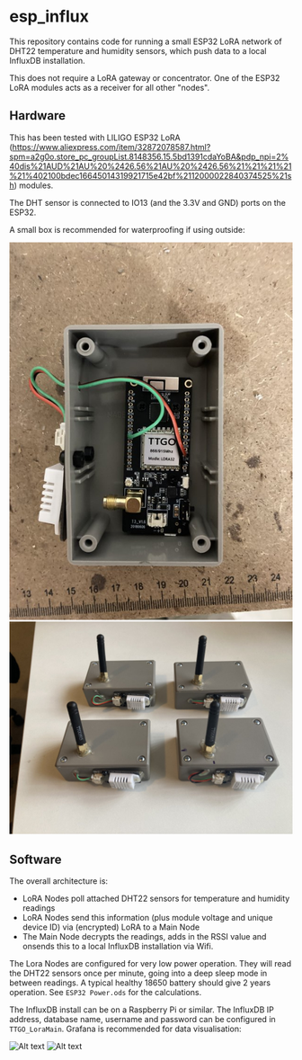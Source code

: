 esp_influx
==========

This repository contains code for running a small ESP32 LoRA network of DHT22 temperature and humidity sensors, which push data to a local InfluxDB installation.

This does not require a LoRA gateway or concentrator. One of the ESP32 LoRA modules acts as a receiver for all other "nodes".

Hardware
--------

This has been tested with LILIGO ESP32 LoRA (https://www.aliexpress.com/item/32872078587.html?spm=a2g0o.store_pc_groupList.8148356.15.5bd1391cdaYoBA&pdp_npi=2%40dis%21AUD%21AU%20%2426.56%21AU%20%2426.56%21%21%21%21%21%402100bdec16645014319921715e42bf%2112000022840374525%21sh) modules.

The DHT sensor is connected to IO13 (and the 3.3V and GND) ports on the ESP32.

A small box is recommended for waterproofing if using outside:

![Alt text](images/node_inside.jpg?raw=true "Inside a node box")
![Alt text](images/nodes.jpg?raw=true "All the node boxes")

Software
--------

The overall architecture is:
- LoRA Nodes poll attached DHT22 sensors for temperature and humidity readings
- LoRA Nodes send this information (plus module voltage and unique device ID) via (encrypted) LoRA to a Main Node
- The Main Node decrypts the readings, adds in the RSSI value and onsends this to a local InfluxDB installation via Wifi.

The Lora Nodes are configured for very low power operation. They will read the DHT22 sensors once per minute, going into a deep sleep mode in between readings. A typical healthy 18650 battery should give 2 years operation. See ``ESP32 Power.ods`` for the calculations.

The InfluxDB install can be on a Raspberry Pi or similar. The InfluxDB IP address, database name, username and password can be configured in ``TTGO_LoraMain``. Grafana is recommended for data visualisation:

![Alt text](images/grafana1.jpg?raw=true "Grafana View 1")
![Alt text](images/grafana2.jpg?raw=true "Grafana View 2")
